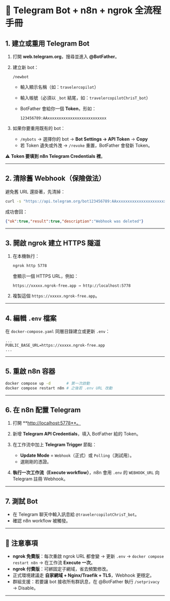 # 🚀 Telegram Bot + n8n + ngrok 全流程手冊

## 1. 建立或重用 Telegram Bot

1. 打開 **web.telegram.org**，搜尋並進入 **@BotFather**。
2. 建立新 bot：

   ```input
   /newbot
   ```

   * 輸入顯示名稱（如：`travelercopilot`）
   * 輸入帳號（必須以 `_bot` 結尾，如：`travelercopilotChrisT_bot`）
   * BotFather 會給你一個 **Token**，形如：

     ```note
     123456789:AAxxxxxxxxxxxxxxxxxxxxxxxxxx
     ```

3. 如果你要重用既有的 bot：

   * `/mybots` → 選擇你的 bot → **Bot Settings → API Token** → **Copy**
   * 若 Token 遺失或外洩 → `/revoke` 重置，BotFather 會發新 Token。

⚠️ **Token 要填到 n8n Telegram Credentials 裡**。

---

## 2. 清除舊 Webhook（保險做法）

避免舊 URL 還掛著，先清掉：

```bash
curl -s "https://api.telegram.org/bot123456789:AAxxxxxxxxxxxxxxxxxxxxxxxxxx/deleteWebhook"
```

成功會回：

```json
{"ok":true,"result":true,"description":"Webhook was deleted"}
```

---

## 3. 開啟 ngrok 建立 HTTPS 隧道

1. 在本機執行：

   ```bash
   ngrok http 5778
   ```

   會顯示一個 HTTPS URL，例如：

   ```note
   https://xxxxx.ngrok-free.app → http://localhost:5778
   ```

2. 複製這個 `https://xxxxx.ngrok-free.app`。

---

## 4. 編輯 `.env` 檔案

在 `docker-compose.yaml` 同層目錄建立或更新 `.env`：

```dotenv
...
PUBLIC_BASE_URL=https://xxxxx.ngrok-free.app
...
```

---

## 5. 重啟 n8n 容器

```bash
docker compose up -d       # 第一次啟動
docker compose restart n8n # 之後若 .env URL 改動
```

---

## 6. 在 n8n 配置 Telegram

1. 打開 \*\*[http://localhost:5778\*\*。](http://localhost:5778**。)
2. 新增 **Telegram API Credentials**，填入 BotFather 給的 Token。
3. 在工作流中加上 **Telegram Trigger** 節點：

   * **Update Mode** = `Webhook`（正式）或 `Polling`（測試用）。
   * 選剛剛的憑證。
4. **執行一次工作流（Execute workflow）**，n8n 會用 `.env` 的 `WEBHOOK_URL` 向 Telegram 註冊 Webhook。

---

## 7. 測試 Bot

* 在 Telegram 聊天中輸入訊息給 `@travelercopilotChrisT_bot`。
* 確認 n8n workflow 被觸發。

---

## 📝 注意事項

* **ngrok 免費版**：每次重啟 ngrok URL 都會變 → 更新 `.env` → `docker compose restart n8n` → 在工作流 **Execute 一次**。
* **ngrok 付費版**：可綁固定子網域，省去頻繁修改。
* 正式環境建議走 **自家網域 + Nginx/Traefik + TLS**，Webhook 更穩定。
* 群組支援：若要讓 bot 接收所有群訊息，在 @BotFather 執行 `/setprivacy` → Disable。

---
